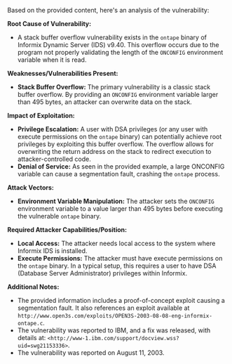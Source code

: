 Based on the provided content, here's an analysis of the vulnerability:

**Root Cause of Vulnerability:**
- A stack buffer overflow vulnerability exists in the `ontape` binary of Informix Dynamic Server (IDS) v9.40. This overflow occurs due to the program not properly validating the length of the `ONCONFIG` environment variable when it is read.

**Weaknesses/Vulnerabilities Present:**
- **Stack Buffer Overflow:** The primary vulnerability is a classic stack buffer overflow. By providing an `ONCONFIG` environment variable larger than 495 bytes, an attacker can overwrite data on the stack.

**Impact of Exploitation:**
- **Privilege Escalation:** A user with DSA privileges (or any user with execute permissions on the `ontape` binary) can potentially achieve root privileges by exploiting this buffer overflow. The overflow allows for overwriting the return address on the stack to redirect execution to attacker-controlled code.
- **Denial of Service:** As seen in the provided example, a large ONCONFIG variable can cause a segmentation fault, crashing the `ontape` process.

**Attack Vectors:**
- **Environment Variable Manipulation:** The attacker sets the `ONCONFIG` environment variable to a value larger than 495 bytes before executing the vulnerable `ontape` binary.

**Required Attacker Capabilities/Position:**
- **Local Access:** The attacker needs local access to the system where Informix IDS is installed.
- **Execute Permissions:** The attacker must have execute permissions on the `ontape` binary. In a typical setup, this requires a user to have DSA (Database Server Administrator) privileges within Informix.

**Additional Notes:**
- The provided information includes a proof-of-concept exploit causing a segmentation fault. It also references an exploit available at `http://www.open3s.com/exploits/OPEN3S-2003-08-08-eng-informix-ontape.c`.
- The vulnerability was reported to IBM, and a fix was released, with details at: `<http://www-1.ibm.com/support/docview.wss?uid=swg21153336>`.
- The vulnerability was reported on August 11, 2003.